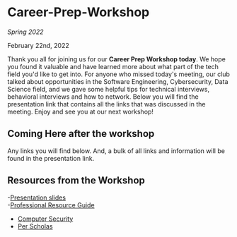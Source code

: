 # Career-Prep-Workshop

*Spring 2022*

February 22nd, 2022 <br>

Thank you all for joining us for our **Career Prep Workshop today**. We hope you found it valuable and have learned more about what part of the tech field you'd like to get into. For anyone who missed today's meeting, our club talked about opportunities in the Software Engineering, Cybersecurity, Data Science field, and we gave some helpful tips for technical interviews, behavioral interviews and how to network. Below you will find the presentation link that contains all the links that was discussed in the meeting. Enjoy and see you at our next workshop!

## Coming Here after the workshop

Any links you will find below. And, a bulk of all links and information will be found in the presentation link.

## Resources from the Workshop

-[Presentation slides](https://docs.google.com/presentation/d/1DH8y6xMGkS3IuoWGrCCXxqeE6ZmRCBJDqdiMtBLGpgs/edit?usp=sharing) <br>
-[Professional Resource Guide](https://docs.google.com/document/d/19O7NatuPSWLcFuuj0jERadZkXnk-cS10cTqaXjZQl7Q/edit) <br>
- [Computer Security](https://nakedsecurity.sophos.com/)
- [Per Scholas](https://perscholas.org/news/per-scholas-and-microsoft-collaborate-to-expand-cloud-training-across-the-u-s/?utm_campaign=PR&utm_content=197540103&utm_medium=social&utm_source=facebook&hss_channel=fbp-244448625602084)
